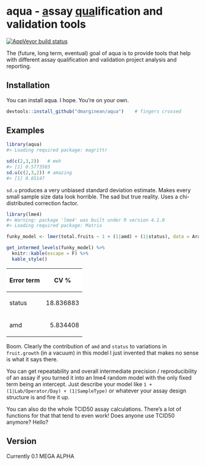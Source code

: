 
<!-- README.md is generated from README.Rmd. Please edit that file -->

# aqua - <ins>a</ins>ssay <ins>qua</ins>lification and validation tools

<!-- badges: start -->

[![AppVeyor build
status](https://ci.appveyor.com/api/projects/status/github/dmarginean/aqua?branch=master&svg=true)](https://ci.appveyor.com/project/dmarginean/aqua)
<!-- badges: end -->

The (future, long term, eventual) goal of aqua is to provide tools that
help with different assay qualification and validation project analysis
and reporting.

## Installation

You can install aqua. I hope. You’re on your own.

``` r
devtools::install_github("dmarginean/aqua")    # fingers crossed
```

## Examples

``` r
library(aqua)
#> Loading required package: magrittr

sd(c(2,3,2))   # meh
#> [1] 0.5773503
sd.u(c(2,3,2)) # amazing
#> [1] 0.65147
```

`sd.u` produces a very unbiased standard deviation estimate. Makes every
small sample size data look horrible. The sad but true reality. Uses a
chi-distributed correction factor.

``` r
library(lme4)
#> Warning: package 'lme4' was built under R version 4.1.0
#> Loading required package: Matrix

funky_model <- lmer(total.fruits ~ 1 + (1|amd) + (1|status), data = Arabidopsis)

get_intermed_levels(funky_model) %>%
  knitr::kable(escape = F) %>%
  kable_style()
```

<table class="table table-striped table-hover" style="width: auto !important; margin-left: auto; margin-right: auto;">

<thead>

<tr>

<th style="text-align:left;position: sticky; top:0; background-color: #FFFFFF;font-weight: bold;text-align: center;vertical-align: middle;">

Error term

</th>

<th style="text-align:right;position: sticky; top:0; background-color: #FFFFFF;font-weight: bold;text-align: center;vertical-align: middle;">

CV %

</th>

</tr>

</thead>

<tbody>

<tr>

<td style="text-align:left;">

status

</td>

<td style="text-align:right;">

18.836883

</td>

</tr>

<tr>

<td style="text-align:left;">

amd

</td>

<td style="text-align:right;">

5.834408

</td>

</tr>

</tbody>

</table>

Boom. Clearly the contribution of `amd` and `status` to variations in
`fruit.growth` (in a vacuum) in this model I just invented that makes no
sense is what it says there.

You can get repeatability and overall intermediate precision /
reproducibility of an assay if you turned it into an lme4 random model
with the only fixed term being an intercept. Just describe your model
like `1 + (1|Lab/Operator/Day) + (1|SampleType)` or whatever your assay
design structure is and fire it up.

You can also do the whole TCID50 assay calculations. There’s a lot of
functions for that that tend to even work\! Does anyone use TCID50
anymore? Hello?

## Version

Currently 0.1 MEGA ALPHA
